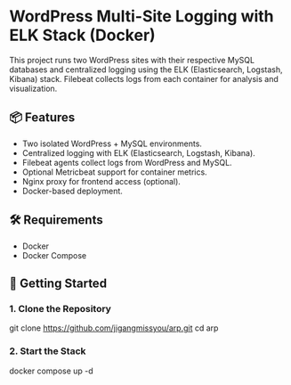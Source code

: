 # WordPress Multi-Site Logging with ELK Stack (Docker)

This project runs two WordPress sites with their respective MySQL databases and centralized logging using the ELK (Elasticsearch, Logstash, Kibana) stack. Filebeat collects logs from each container for analysis and visualization.

## 📦 Features

- Two isolated WordPress + MySQL environments.
- Centralized logging with ELK (Elasticsearch, Logstash, Kibana).
- Filebeat agents collect logs from WordPress and MySQL.
- Optional Metricbeat support for container metrics.
- Nginx proxy for frontend access (optional).
- Docker-based deployment.

## 🛠️ Requirements

- Docker
- Docker Compose

## 🚀 Getting Started

### 1. Clone the Repository

git clone https://github.com/jigangmissyou/arp.git
cd arp

### 2. Start the Stack

docker compose up -d
